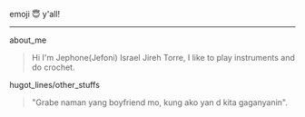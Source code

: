 emoji 😇 y'all!
***
about_me
>  Hi I'm Jephone(Jefoni) Israel Jireh Torre, I like to play instruments and do crochet.

hugot_lines/other_stuffs
> "Grabe naman yang boyfriend mo, kung ako yan d kita gaganyanin".
